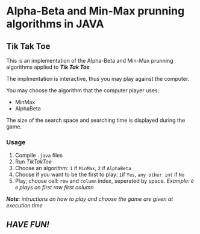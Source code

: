 # Alpha-Beta and Min-Max prunning algorithms in JAVA

## Tik Tak Toe
This is an implementation of the Alpha-Beta and Min-Max prunning algorithms applied to **_Tik Tak Toe_**

The implmentation is interactive, thus you may play against the computer.

You may choose the algorithm that the computer player uses:

* MinMax
* AlphaBeta

The size of the search space and searching time is displayed during the game.

### Usage
1. Compile `.java` files
2. Run _TikTakToe_
3. Choose an algorithm: `1` if `MinMax`, `2` if `AlphaBeta`
4. Choose if you want to be the first to play: `1`if `Yes`, `any other int` if `No`
5. Play, choose cell: `row` and `column` index, seperated by space. _Example: `0 0` plays on first row first column_ 

**_Note_**_: intructions on how to play and choose the game are given at execution time_

## _HAVE FUN!_
